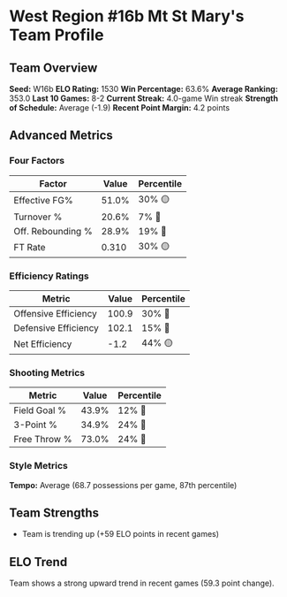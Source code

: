 # West Region #16b Mt St Mary's Team Profile
## Team Overview
**Seed:** W16b
**ELO Rating:** 1530
**Win Percentage:** 63.6%
**Average Ranking:** 353.0
**Last 10 Games:** 8-2
**Current Streak:** 4.0-game Win streak
**Strength of Schedule:** Average (-1.9)
**Recent Point Margin:** 4.2 points

## Advanced Metrics
### Four Factors
| Factor | Value | Percentile |
|--------|-------|------------|
| Effective FG% | 51.0% | 30% 🟡 |
| Turnover % | 20.6% | 7% 🔴 |
| Off. Rebounding % | 28.9% | 19% 🔴 |
| FT Rate | 0.310 | 30% 🟡 |

### Efficiency Ratings
| Metric | Value | Percentile |
|--------|-------|------------|
| Offensive Efficiency | 100.9 | 30% 🔴 |
| Defensive Efficiency | 102.1 | 15% 🔴 |
| Net Efficiency | -1.2 | 44% 🟡 |

### Shooting Metrics
| Metric | Value | Percentile |
|--------|-------|------------|
| Field Goal % | 43.9% | 12% 🔴 |
| 3-Point % | 34.9% | 24% 🔴 |
| Free Throw % | 73.0% | 24% 🔴 |

### Style Metrics
**Tempo:** Average (68.7 possessions per game, 87th percentile)

## Team Strengths
* Team is trending up (+59 ELO points in recent games)

## ELO Trend
Team shows a strong upward trend in recent games (59.3 point change).

